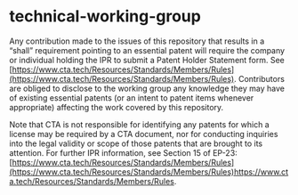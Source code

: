 # technical-working-group
Any contribution made to the issues of this repository that results in a “shall” requirement pointing to an essential patent will require the company or individual holding the IPR to submit a Patent Holder Statement form. See [https://www.cta.tech/Resources/Standards/Members/Rules](https://www.cta.tech/Resources/Standards/Members/Rules). Contributors are obliged to disclose to the working group any knowledge they may have of existing essential patents (or an intent to patent items whenever appropriate) affecting the work covered by this repository.

Note that CTA is not responsible for identifying any patents for which a license may be required by a CTA document, nor for conducting inquiries into the legal validity or scope of those patents that are brought to its attention. For further IPR information, see Section 15 of EP-23: [https://www.cta.tech/Resources/Standards/Members/Rules](https://www.cta.tech/Resources/Standards/Members/Rules)https://www.cta.tech/Resources/Standards/Members/Rules. 
